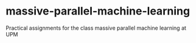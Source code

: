 # massive-parallel-machine-learning
Practical assignments for the class massive parallel machine learning at UPM
